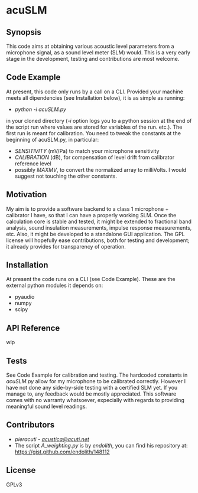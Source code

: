# acuSLM

## Synopsis

This code aims at obtaining various acoustic level parameters from a microphone signal, as a sound level meter (SLM) would.  This is a very early stage in the development, testing and contributions are most welcome.

## Code Example

At present, this code only runs by a call on a CLI. Provided your machine meets all dipendencies (see Installation below), it is as simple as running:
- *python -i acuSLM.py*

in your cloned directory (*-i* option logs you to a python session at the end of the script run where values are stored for variables of the run. etc.).
The first run is meant for calibration.  You need to tweak the constants at the beginning of acuSLM.py, in particular:
- *SENSITIVITY* (mV/Pa) to match your microphone sensitivity
- *CALIBRATION* (dB), for compensation of level drift from calibrator reference level
- possibly *MAXMV*, to convert the normalized array to milliVolts.
I would suggest not touching the other constants.

## Motivation

My aim is to provide a software backend to a class 1 microphone + calibrator I have, so that I can have a properly working SLM.  Once the calculation core is stable and tested, it might be extended to fractional band analysis, sound insulation measurements, impulse response measurements, etc.  Also, it might be developed to a standalone GUI application.
The GPL license will hopefully ease contributions, both for testing and development; it already provides for transparency of operation.

## Installation

At present the code runs on a CLI (see Code Example).  These are the external python modules it depends on:
- pyaudio
- numpy
- scipy

## API Reference

wip

## Tests

See Code Example for calibration and testing.  The hardcoded constants in *acuSLM.py* allow for my microphone to be calibrated correctly.  However I have not done any side-by-side testing with a certified SLM yet. If you manage to, any feedback would be  mostly appreciated.
This software comes with no warranty whatsoever, expecially with regards to providing meaningful sound level readings.

## Contributors

- *pieracuti - acustica@acuti.net*
- The script *A_weighting.py* is by *endolith*, you can find his repository at: https://gist.github.com/endolith/148112

## License

GPLv3
